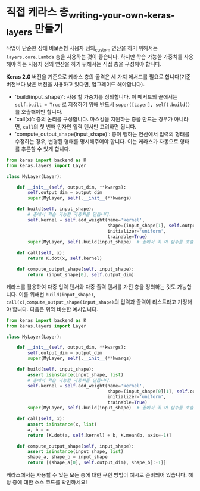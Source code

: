 # 직접 케라스 층<sub>writing-your-own-keras-layers</sub> 만들기

작업이 단순한 상태 비보존형 사용자 정의<sub>custom</sub> 연산을 하기 위해서는 `layers.core.Lambda` 층을 사용하는 것이 좋습니다. 하지만 학습 가능한 가중치를 사용해야 하는 사용자 정의 연산을 하기 위해서는 직접 층을 구성해야 합니다.

**Keras 2.0** 버전을 기준으로 케라스 층의 골격은 세 가지 메서드를 필요로 합니다(기준 버전보다 낮은 버전을 사용하고 있다면, 업그레이드 해야합니다).

- 'build(input_shape)': 사용 할 가중치를 정의합니다. 이 메서드의 끝에서는 `self.built = True` 로 지정하기 위해 반드시 `super([Layer], self).build()`를 호출해야만 합니다.
- 'call(x)': 층의 논리를 구성합니다. 마스킹을 지원하는 층을 만드는 경우가 아니라면, `call`의 첫 번째 인자인 입력 텐서만 고려하면 됩니다.
- 'compute_output_shape(input_shape)': 층이 행하는 연산에서 입력의 형태를 수정하는 경우, 변형된 형태를 명시해주어야 합니다. 이는 케라스가 자동으로 형태를 추론할 수 있게 합니다.

```python
from keras import backend as K
from keras.layers import Layer

class MyLayer(Layer):

    def __init__(self, output_dim, **kwargs):
        self.output_dim = output_dim
        super(MyLayer, self).__init__(**kwargs)

    def build(self, input_shape):
        # 층에서 학습 가능한 가중치를 만듭니다.
        self.kernel = self.add_weight(name='kernel', 
                                      shape=(input_shape[1], self.output_dim),
                                      initializer='uniform',
                                      trainable=True)
        super(MyLayer, self).build(input_shape)  # 끝에서 꼭 이 함수를 호출해야 합니다!

    def call(self, x):
        return K.dot(x, self.kernel)

    def compute_output_shape(self, input_shape):
        return (input_shape[0], self.output_dim)
```

케라스를 활용하여 다중 입력 텐서와 다중 출력 텐서를 가진 층을 정의하는 것도 가능합니다. 이를 위해선 `build(input_shape)`, `call(x)`,`compute_output_shape(input_shape)`의 입력과 출력이 리스트라고 가정해야 합니다. 다음은 위와 비슷한 예시입니다.

```python
from keras import backend as K
from keras.layers import Layer

class MyLayer(Layer):

    def __init__(self, output_dim, **kwargs):
        self.output_dim = output_dim
        super(MyLayer, self).__init__(**kwargs)

    def build(self, input_shape):
        assert isinstance(input_shape, list)
        # 층에서 학습 가능한 가중치를 만듭니다.
        self.kernel = self.add_weight(name='kernel',
                                      shape=(input_shape[0][1], self.output_dim),
                                      initializer='uniform',
                                      trainable=True)
        super(MyLayer, self).build(input_shape)  # 끝에서 꼭 이 함수를 호출해야 합니다!

    def call(self, x):
        assert isinstance(x, list)
        a, b = x
        return [K.dot(a, self.kernel) + b, K.mean(b, axis=-1)]

    def compute_output_shape(self, input_shape):
        assert isinstance(input_shape, list)
        shape_a, shape_b = input_shape
        return [(shape_a[0], self.output_dim), shape_b[:-1]]
```
케라스에서는 사용할 수 있는 모든 층에 대한 구현 방법이 예시로 준비되어 있습니다.
해당 층에 대한 소스 코드를 확인하세요!

